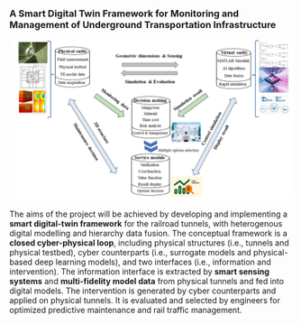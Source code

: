### A Smart Digital Twin Framework for Monitoring and Management of Underground Transportation Infrastructure

<div style="text-align: center;">
  <img src="../image/dt.jpg" alt="DT" style="width:700px; height:auto; border-radius:5%;" />
</div>

The aims of the project will be achieved by developing and implementing a **smart digital-twin framework** for the railroad tunnels, with heterogenous digital modelling and hierarchy data fusion. The conceptual framework is a **closed cyber-physical loop**, including physical structures (i.e., tunnels and physical testbed), cyber counterparts (i.e., surrogate models and physical-based deep learning models), and two interfaces (i.e., information and intervention). The information interface is extracted by **smart sensing systems** and **multi-fidelity model data** from physical tunnels and fed into digital models. The intervention is generated by cyber counterparts and applied on physical tunnels. It is evaluated and selected by engineers for optimized predictive maintenance and rail traffic management.
